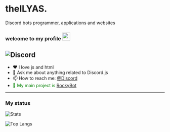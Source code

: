 # theILYAS.
Discord bots programmer, applications and websites 
### welcome to my **profile** <a href="https://www.gautamkrishnar.com/"><img src="https://media.giphy.com/media/hvRJCLFzcasrR4ia7z/giphy.gif" width="25px"></a>

![Discord](https://discord.c99.nl/widget/theme-3/704662135367663710.png)
---

- ❤ I love js and html
- 💬 Ask me about anything related to Discord.js
- 📫 How to reach me: [@Discord](https://discord.com/channels/@me/704662135367663710)
-  <span style="color: green"> 🗻 My main project is [RockyBot](https://github.com/Rockybot-discord/Rockybot) </span>
---

### My status


![Stats](https://github-readme-stats.vercel.app/api?username=iliaslife&title_color=246bce&text_color=ffffff&bg_color=000000&include_all_commits=true&hide_border=true&hide_title=true)

![Top Langs](https://github-readme-stats.vercel.app/api/top-langs/?username=iliaslife&layout=compact&title_color=246bce&text_color=ffffff&bg_color=000000&hide_border=true)

